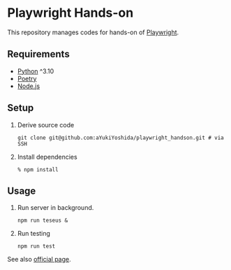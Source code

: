 # Playwright Hands-on

This repository manages codes for hands-on of [Playwright](https://playwright.dev).

## Requirements

- [Python](https://www.python.org/) ^3.10
- [Poetry](https://python-poetry.org/)
- [Node.js](https://nodejs.org)

## Setup

1. Derive source code

   ```shell
   git clone git@github.com:aYukiYoshida/playwright_handson.git # via SSH
   ```

1. Install dependencies

   ```shell
   % npm install
   ```

## Usage

1. Run server in background.

   ```shell
   npm run teseus &
   ```

1. Run testing

   ```shell
   npm run test
   ```

See also [official page](https://playwright.dev/docs/test-cli).
